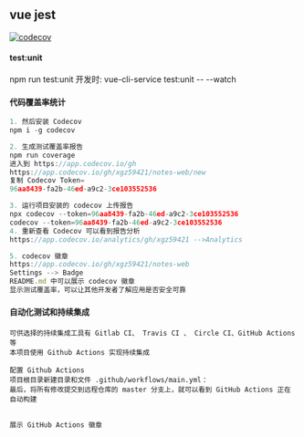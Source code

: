 ## vue jest
[![codecov](https://codecov.io/gh/xgz59421/notes-web/branch/main/graph/badge.svg?token=BZ706ITAAG)](https://codecov.io/gh/xgz59421/notes-web)

#### test:unit
npm run test:unit
开发时: 
vue-cli-service test:unit -- --watch

#### 代码覆盖率统计
```js
1. 然后安装 Codecov
npm i -g codecov

2. 生成测试覆盖率报告
npm run coverage
进入到 https://app.codecov.io/gh
https://app.codecov.io/gh/xgz59421/notes-web/new
复制 Codecov Token=
96aa8439-fa2b-46ed-a9c2-3ce103552536

3. 运行项目安装的 codecov 上传报告
npx codecov --token=96aa8439-fa2b-46ed-a9c2-3ce103552536
codecov --token=96aa8439-fa2b-46ed-a9c2-3ce103552536
4. 重新查看 Codecov 可以看到报告分析
https://app.codecov.io/analytics/gh/xgz59421 -->Analytics

5. codecov 徽章
https://app.codecov.io/gh/xgz59421/notes-web
Settings --> Badge 
README.md 中可以展示 codecov 徽章
显示测试覆盖率，可以让其他开发者了解应用是否安全可靠
```

#### 自动化测试和持续集成
```
可供选择的持续集成工具有 Gitlab CI、 Travis CI 、 Circle CI、GitHub Actions 等
本项目使用 Github Actions 实现持续集成

配置 Github Actions
项目根目录新建目录和文件 .github/workflows/main.yml：
最后，将所有修改提交到远程仓库的 master 分支上，就可以看到 GitHub Actions 正在自动构建


展示 GitHub Actions 徽章

```
